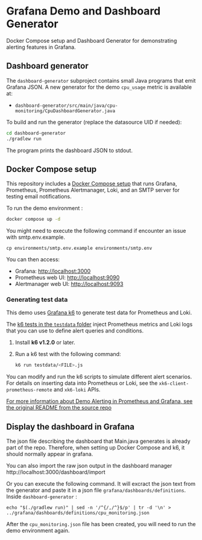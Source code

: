 # Grafana Demo and Dashboard Generator

Docker Compose setup and Dashboard Generator for demonstrating alerting features in Grafana.


## Dashboard generator

The `dashboard-generator` subproject contains small Java programs that emit Grafana JSON. A new generator for the demo `cpu_usage` metric is available at:

 - `dashboard-generator/src/main/java/cpu-monitoring/CpuDashboardGenerator.java`


To build and run the generator (replace the datasource UID if needed):

```sh
cd dashboard-generator
./gradlew run
```

The program prints the dashboard JSON to stdout.

## Docker Compose setup 
This repository includes a [Docker Compose setup](./docker-compose.yaml) that runs Grafana, Prometheus, Prometheus Alertmanager, Loki, and an SMTP server for testing email notifications.

To run the demo environment :

```bash
docker compose up -d
```

You might need to execute the following command if encounter an issue with smtp.env.example.

```
cp environments/smtp.env.example environments/smtp.env
```

You can then access:
- Grafana: [http://localhost:3000](http://localhost:3000/)
- Prometheus web UI: [http://localhost:9090](http://localhost:9090/)
- Alertmanager web UI: [http://localhost:9093](http://localhost:9093/)

### Generating test data

This demo uses [Grafana k6](https://grafana.com/docs/k6) to generate test data for Prometheus and Loki.

The [k6 tests in the `testdata` folder](./testdata/) inject Prometheus metrics and Loki logs that you can use to define alert queries and conditions. 

1. Install **k6 v1.2.0** or later.

2. Run a k6 test with the following command:

    ```bash
    k6 run testdata/<FILE>.js
    ```

You can modify and run the k6 scripts to simulate different alert scenarios.
For details on inserting data into Prometheus or Loki, see the `xk6-client-prometheus-remote` and `xk6-loki` APIs.

[For more information about Demo Alerting in Prometheus and Grafana, see the original README from the source repo](https://github.com/grafana/demo-prometheus-and-grafana-alerts/blob/main/README.md)

## Display the dashboard in Grafana

The json file describing the dashboard that Main.java generates is already part of the repo. Therefore, when setting up Docker Compose and k6, it should normally appear in grafana.

You can also import the raw json output in the dashboard manager http://localhost:3000/dashboard/import 

Or you can execute the following command. It will excract the json text from the generator and paste it in a json file `grafana/dashboards/definitions`. Inside `dashboard-generator` :

```
echo "$(./gradlew run)" | sed -n '/^{/,/^}$/p' | tr -d '\n' > ../grafana/dashboards/definitions/cpu_monitoring.json
```

After the `cpu_monitoring.json` file has been created, you will need to run the demo environment again.